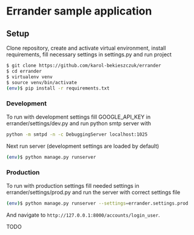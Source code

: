 # Errander sample application

## Setup

Clone repository, create and activate virtual environment, install requirements, fill necessary settings in settings.py and run project

```sh
$ git clone https://github.com/karol-bekieszczuk/errander
$ cd errander
$ virtualenv venv
$ source venv/bin/activate
(env)$ pip install -r requirements.txt
```

### Development
To run with development settings fill GOOGLE_API_KEY in errander/settings/dev.py and run python smtp server with

```sh
python -m smtpd -n -c DebuggingServer localhost:1025
```

Next run server (development settings are loaded by default)

```sh
(env)$ python manage.py runserver
```

### Production
To run with production settings fill needed settings in errander/settings/prod.py and run the server with correct settings file

```sh
(env)$ python manage.py runserver --settings=errander.settings.prod
```
And navigate to `http://127.0.0.1:8000/accounts/login_user`.

TODO

